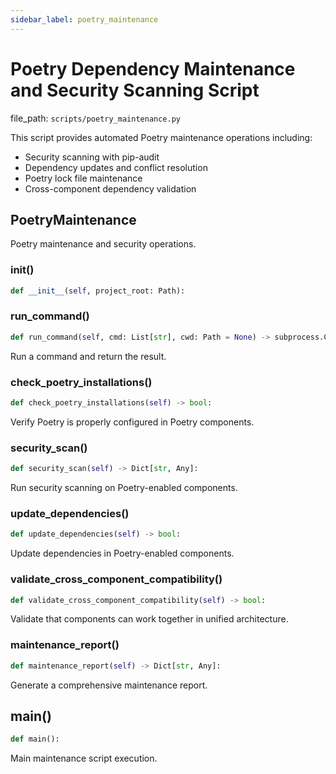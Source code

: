 ```yaml
---
sidebar_label: poetry_maintenance
---
```


# Poetry Dependency Maintenance and Security Scanning Script

  file_path: `scripts/poetry_maintenance.py`

This script provides automated Poetry maintenance operations including:
- Security scanning with pip-audit
- Dependency updates and conflict resolution
- Poetry lock file maintenance
- Cross-component dependency validation

## PoetryMaintenance

Poetry maintenance and security operations.

### __init__()

```python
def __init__(self, project_root: Path):
```

### run_command()

```python
def run_command(self, cmd: List[str], cwd: Path = None) -> subprocess.CompletedProcess:
```

Run a command and return the result.

### check_poetry_installations()

```python
def check_poetry_installations(self) -> bool:
```

Verify Poetry is properly configured in Poetry components.

### security_scan()

```python
def security_scan(self) -> Dict[str, Any]:
```

Run security scanning on Poetry-enabled components.

### update_dependencies()

```python
def update_dependencies(self) -> bool:
```

Update dependencies in Poetry-enabled components.

### validate_cross_component_compatibility()

```python
def validate_cross_component_compatibility(self) -> bool:
```

Validate that components can work together in unified architecture.

### maintenance_report()

```python
def maintenance_report(self) -> Dict[str, Any]:
```

Generate a comprehensive maintenance report.

## main()

```python
def main():
```

Main maintenance script execution.
